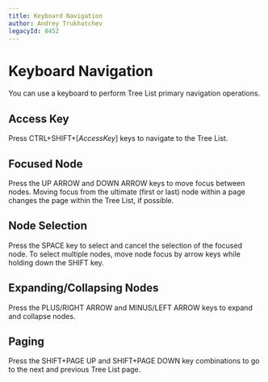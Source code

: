 ```yaml
---
title: Keyboard Navigation
author: Andrey Trukhatchev
legacyId: 8452
---
```

# Keyboard Navigation
You can use a keyboard to perform Tree List primary navigation operations.

## Access Key
Press CTRL+SHIFT+[_AccessKey_] keys to navigate to the Tree List.

## Focused Node
Press the UP ARROW and DOWN ARROW keys to move focus between nodes. Moving focus from the ultimate (first or last) node within a page changes the page within the Tree List, if possible.

## Node Selection
Press the SPACE key to select and cancel the selection of the focused node. To select multiple nodes, move node focus by arrow keys while holding down the SHIFT key.

## Expanding/Collapsing Nodes
Press the PLUS/RIGHT ARROW and MINUS/LEFT ARROW keys to expand and collapse nodes.

## Paging
 Press the SHIFT+PAGE UP and SHIFT+PAGE DOWN key combinations to go to the next and previous Tree List page.